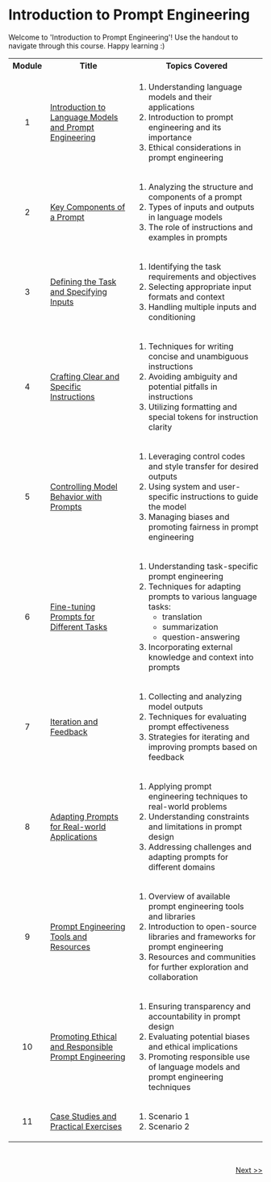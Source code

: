 # Introduction to Prompt Engineering
<p> Welcome to 'Introduction to Prompt Engineering'! Use the handout to navigate through this course. Happy learning :)</p>
<table>
  <tr>
    <th>Module</th>
    <th>Title</th>
    <th>Topics Covered</th>
  </tr>
  <tr>
    <td><p align='center'>1</p></td>
    <td><a href="https://github.com/vennby/ChatGPT-University/blob/main/Prompt%20Engineering/Module%2001.md">Introduction to Language Models and Prompt Engineering</a></td>
    <td>
      <ol>
        <li>Understanding language models and their applications</li>
        <li>Introduction to prompt engineering and its importance</li>
        <li>Ethical considerations in prompt engineering</li>
      </ol>
    </td>
  </tr>
  <tr>
    <td><p align='center'>2</p></td>
    <td><a href="https://github.com/vennby/ChatGPT-University/blob/main/Prompt%20Engineering/Module%2002.md">Key Components of a Prompt</a></td>
    <td>
      <ol>
        <li>Analyzing the structure and components of a prompt</li>
        <li>Types of inputs and outputs in language models</li>
        <li>The role of instructions and examples in prompts</li>
      </ol>
    </td>
  </tr>
  <tr>
    <td><p align='center'>3</p></td>
    <td><a href="https://github.com/vennby/ChatGPT-University/blob/main/Prompt%20Engineering/Module%2003.md">Defining the Task and Specifying Inputs</a></td>
    <td>
      <ol>
        <li>Identifying the task requirements and objectives</li>
        <li>Selecting appropriate input formats and context</li>
        <li>Handling multiple inputs and conditioning</li>
      </ol>
    </td>
  </tr>
  <tr>
    <td><p align='center'>4</p></td>
    <td><a href="https://github.com/vennby/ChatGPT-University/blob/main/Prompt%20Engineering/Module%2004.md">Crafting Clear and Specific Instructions</a></td>
    <td>
      <ol>
        <li>Techniques for writing concise and unambiguous instructions</li>
        <li>Avoiding ambiguity and potential pitfalls in instructions</li>
        <li>Utilizing formatting and special tokens for instruction clarity</li>
      </ol>
    </td>
  </tr>
  <tr>
    <td><p align='center'>5</p></td>
    <td><a href="https://github.com/vennby/ChatGPT-University/blob/main/Prompt%20Engineering/Module%2005.md">Controlling Model Behavior with Prompts</a></td>
    <td>
      <ol>
        <li>Leveraging control codes and style transfer for desired outputs</li>
        <li>Using system and user-specific instructions to guide the model</li>
        <li>Managing biases and promoting fairness in prompt engineering</li>
      </ol>
    </td>
  </tr>
  <tr>
    <td><p align='center'>6</p></td>
    <td><a href="https://github.com/vennby/ChatGPT-University/blob/main/Prompt%20Engineering/Module%2006.md">Fine-tuning Prompts for Different Tasks</a></td>
    <td>
      <ol>
        <li>Understanding task-specific prompt engineering</li>
        <li>Techniques for adapting prompts to various language tasks: 
          <ul>
            <li>translation</li>
            <li>summarization</li>
            <li>question-answering</li>
          </ul>
        </li>
        <li>Incorporating external knowledge and context into prompts</li>
      </ol>
    </td>
  </tr>
  <tr>
    <td><p align='center'>7</p></td>
    <td><a href="https://github.com/vennby/ChatGPT-University/blob/main/Prompt%20Engineering/Module%2007.md">Iteration and Feedback</a></td>
    <td>
      <ol>
        <li>Collecting and analyzing model outputs</li>
        <li>Techniques for evaluating prompt effectiveness</li>
        <li>Strategies for iterating and improving prompts based on feedback</li>
      </ol>
    </td>
  </tr>
  <tr>
    <td><p align='center'>8</p></td>
    <td><a href="https://github.com/vennby/ChatGPT-University/blob/main/Prompt%20Engineering/Module%2008.md">Adapting Prompts for Real-world Applications</a></td>
    <td>
      <ol>
        <li>Applying prompt engineering techniques to real-world problems</li>
        <li>Understanding constraints and limitations in prompt design</li>
        <li>Addressing challenges and adapting prompts for different domains</li>
      </ol>
    </td>
  </tr>
  <tr>
    <td><p align='center'>9</p></td>
    <td><a href="https://github.com/vennby/ChatGPT-University/blob/main/Prompt%20Engineering/Module%2009.md">Prompt Engineering Tools and Resources</a></td>
    <td>
      <ol>
        <li>Overview of available prompt engineering tools and libraries</li>
        <li>Introduction to open-source libraries and frameworks for prompt engineering</li>
        <li>Resources and communities for further exploration and collaboration</li>
      </ol></td>
  </tr>
    <tr>
    <td><p align='center'>10</p></td>
    <td><a href="https://github.com/vennby/ChatGPT-University/blob/main/Prompt%20Engineering/Module%2010.md">Promoting Ethical and Responsible Prompt Engineering</a></td>
    <td>
      <ol>
        <li>Ensuring transparency and accountability in prompt design</li>
        <li>Evaluating potential biases and ethical implications</li>
        <li>Promoting responsible use of language models and prompt engineering techniques</li>
      </ol></td>
  </tr>
      <tr>
    <td><p align='center'>11</p></td>
    <td><a href="https://github.com/vennby/ChatGPT-University/blob/main/Prompt%20Engineering/Module%2011.md">Case Studies and Practical Exercises</a></td>
    <td>
      <ol>
        <li>Scenario 1</li>
        <li>Scenario 2</li>
      </ol></td>
  </tr>
</table>

<br>

<p align="right"><a href="https://github.com/vennby/ChatGPT-University/blob/main/Prompt%20Engineering/Module%2001.md">Next >></a></p>
